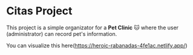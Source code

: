 # Citas Project

This project is a simple organizator for a **Pet Clinic** 🐱 where the user (administrator) can record pet's information.

You can visualize this here(https://heroic-rabanadas-4fe1ac.netlify.app/)
